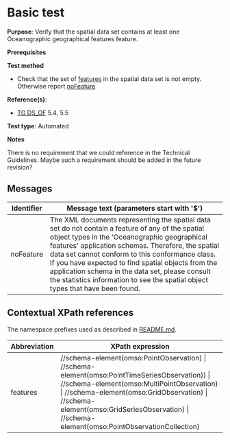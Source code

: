 # Basic test

**Purpose**: Verify that the spatial data set contains at least one Oceanographic geographical features feature.

**Prerequisites**

**Test method**

* Check that the set of [features](#features) in the spatial data set is not empty. Otherwise report [noFeature](#noFeature)

**Reference(s)**: 

* [TG DS_OF](./README.md#ref_TG_DS_OF) 5.4, 5.5

**Test type**: Automated

**Notes**

There is no requirement that we could reference in the Technical Guidelines. Maybe such a requirement should be added in the future revision?

## Messages

Identifier  |  Message text (parameters start with '$')
----------- | -------------------------------------------------------------------------
noFeature <a name="noFeature"/>  |  The XML documents representing the spatial data set do not contain a feature of any of the spatial object types in the 'Oceanographic geographical features' application schemas. Therefore, the spatial data set cannot conform to this conformance class. If you have expected to find spatial objects from the application schema in the data set, please consult the statistics information to see the spatial object types that have been found.

## Contextual XPath references

The namespace prefixes used as described in [README.md](./README.md#namespaces).

Abbreviation                                          |  XPath expression
----------------------------------------------------- | ------------------------------------------------------------------
features <a name="features"></a>   |  //schema-element(omso:PointObservation) \| //schema-element(omso:PointTimeSeriesObservation)) \| //schema-element(omso:MultiPointObservation) \|  //schema-element(omso:GridObservation) \| //schema-element(omso:GridSeriesObservation) \| //schema-element(omso:PointObservationCollection)